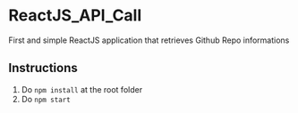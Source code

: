 # ReactJS_API_Call
First and simple ReactJS application that retrieves Github Repo informations

## Instructions
1. Do `npm install` at the root folder
2. Do `npm start`
